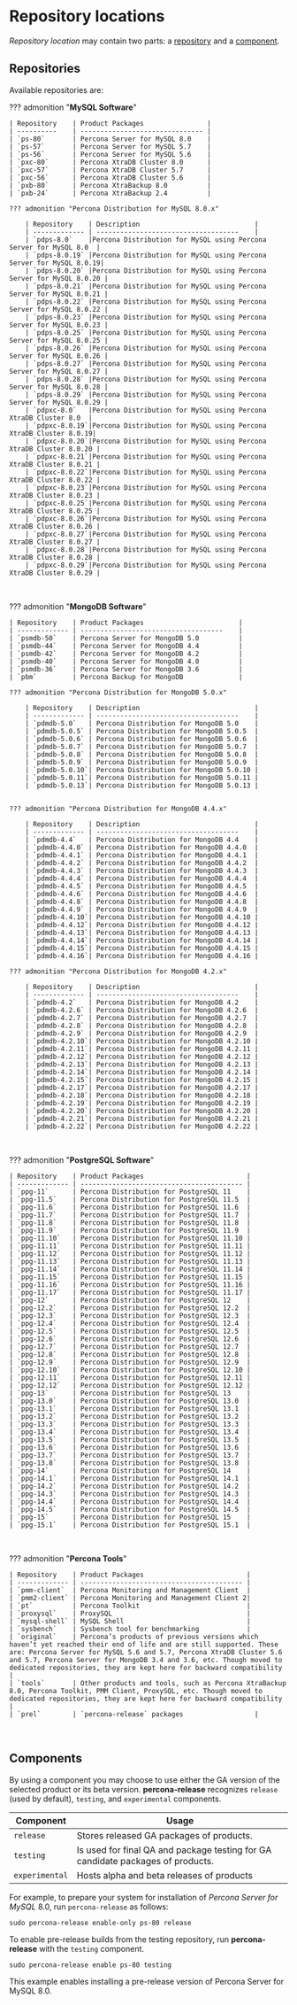 # Repository locations

*Repository location* may contain two parts: a [repository](#repositories) and a [component](#components).

## Repositories

Available repositories are:

??? admonition "**MySQL Software**"

     
    | Repository    | Product Packages                |
    | ----------    | ------------------------------- |
    | `ps-80`       | Percona Server for MySQL 8.0    |
    | `ps-57`       | Percona Server for MySQL 5.7    |
    | `ps-56`       | Percona Server for MySQL 5.6    |
    | `pxc-80`      | Percona XtraDB Cluster 8.0      |
    | `pxc-57`      | Percona XtraDB Cluster 5.7      |
    | `pxc-56`      | Percona XtraDB Cluster 5.6      |
    | `pxb-80`      | Percona XtraBackup 8.0          |
    | `pxb-24`      | Percona XtraBackup 2.4          |

    ??? admonition "Percona Distribution for MySQL 8.0.x"

        | Repository    | Description                             |
        | ------------- | ------------------------------------    |
        | `pdps-8.0`    |Percona Distribution for MySQL using Percona Server for MySQL 8.0  |
        | `pdps-8.0.19` |Percona Distribution for MySQL using Percona Server for MySQL 8.0.19|
        | `pdps-8.0.20` |Percona Distribution for MySQL using Percona Server for MySQL 8.0.20 |
        | `pdps-8.0.21` |Percona Distribution for MySQL using Percona Server for MySQL 8.0.21 |
        | `pdps-8.0.22` |Percona Distribution for MySQL using Percona Server for MySQL 8.0.22 |
        | `pdps-8.0.23` |Percona Distribution for MySQL using Percona Server for MySQL 8.0.23 |
        | `pdps-8.0.25` |Percona Distribution for MySQL using Percona Server for MySQL 8.0.25 |
        | `pdps-8.0.26` |Percona Distribution for MySQL using Percona Server for MySQL 8.0.26 |
        | `pdps-8.0.27` |Percona Distribution for MySQL using Percona Server for MySQL 8.0.27 |
        | `pdps-8.0.28` |Percona Distribution for MySQL using Percona Server for MySQL 8.0.28 |
        | `pdps-8.0.29` |Percona Distribution for MySQL using Percona Server for MySQL 8.0.29 |
        | `pdpxc-8.0`   |Percona Distribution for MySQL using Percona XtraDB Cluster 8.0  |
        | `pdpxc-8.0.19`|Percona Distribution for MySQL using Percona XtraDB Cluster 8.0.19|
        | `pdpxc-8.0.20`|Percona Distribution for MySQL using Percona XtraDB Cluster 8.0.20 |
        | `pdpxc-8.0.21`|Percona Distribution for MySQL using Percona XtraDB Cluster 8.0.21 |
        | `pdpxc-8.0.22`|Percona Distribution for MySQL using Percona XtraDB Cluster 8.0.22 |
        | `pdpxc-8.0.23`|Percona Distribution for MySQL using Percona XtraDB Cluster 8.0.23 |
        | `pdpxc-8.0.25`|Percona Distribution for MySQL using Percona XtraDB Cluster 8.0.25 |
        | `pdpxc-8.0.26`|Percona Distribution for MySQL using Percona XtraDB Cluster 8.0.26 |
        | `pdpxc-8.0.27`|Percona Distribution for MySQL using Percona XtraDB Cluster 8.0.27 |
        | `pdpxc-8.0.28`|Percona Distribution for MySQL using Percona XtraDB Cluster 8.0.28 |
        | `pdpxc-8.0.29`|Percona Distribution for MySQL using Percona XtraDB Cluster 8.0.29 |
  
&nbsp;  

??? admonition "**MongoDB Software**"

    | Repository    | Product Packages                        |
    | ------------- | ------------------------------------    |
    | `psmdb-50`    | Percona Server for MongoDB 5.0          |
    | `psmdb-44`    | Percona Server for MongoDB 4.4          |
    | `psmdb-42`    | Percona Server for MongoDB 4.2          |
    | `psmdb-40`    | Percona Server for MongoDB 4.0          |
    | `psmdb-36`    | Percona Server for MongoDB 3.6          |
    | `pbm`         | Percona Backup for MongoDB              |

    ??? admonition "Percona Distribution for MongoDB 5.0.x"

        | Repository    | Description                             |
        | ------------- | ------------------------------------    |
        | `pdmdb-5.0`   | Percona Distribution for MongoDB 5.0    |
        | `pdmdb-5.0.5` | Percona Distribution for MongoDB 5.0.5  |
        | `pdmdb-5.0.6` | Percona Distribution for MongoDB 5.0.6  |
        | `pdmdb-5.0.7` | Percona Distribution for MongoDB 5.0.7  |
        | `pdmdb-5.0.8` | Percona Distribution for MongoDB 5.0.8  |
        | `pdmdb-5.0.9` | Percona Distribution for MongoDB 5.0.9  |
        | `pdmdb-5.0.10`| Percona Distribution for MongoDB 5.0.10 |
        | `pdmdb-5.0.11`| Percona Distribution for MongoDB 5.0.11 |
        | `pdmdb-5.0.13`| Percona Distribution for MongoDB 5.0.13 |
        

    ??? admonition "Percona Distribution for MongoDB 4.4.x"

        | Repository    | Description                             |
        | ------------- | ------------------------------------    |
        | `pdmdb-4.4`   | Percona Distribution for MongoDB 4.4    |
        | `pdmdb-4.4.0` | Percona Distribution for MongoDB 4.4.0  |
        | `pdmdb-4.4.1` | Percona Distribution for MongoDB 4.4.1  |
        | `pdmdb-4.4.2` | Percona Distribution for MongoDB 4.4.2  |
        | `pdmdb-4.4.3` | Percona Distribution for MongoDB 4.4.3  |
        | `pdmdb-4.4.4` | Percona Distribution for MongoDB 4.4.4  |
        | `pdmdb-4.4.5` | Percona Distribution for MongoDB 4.4.5  |
        | `pdmdb-4.4.6` | Percona Distribution for MongoDB 4.4.6  |
        | `pdmdb-4.4.8` | Percona Distribution for MongoDB 4.4.8  |
        | `pdmdb-4.4.9` | Percona Distribution for MongoDB 4.4.9  |
        | `pdmdb-4.4.10`| Percona Distribution for MongoDB 4.4.10 |
        | `pdmdb-4.4.12`| Percona Distribution for MongoDB 4.4.12 |
        | `pdmdb-4.4.13`| Percona Distribution for MongoDB 4.4.13 |
        | `pdmdb-4.4.14`| Percona Distribution for MongoDB 4.4.14 |
        | `pdmdb-4.4.15`| Percona Distribution for MongoDB 4.4.15 |
        | `pdmdb-4.4.16`| Percona Distribution for MongoDB 4.4.16 |
        
    ??? admonition "Percona Distribution for MongoDB 4.2.x"

        | Repository    | Description                             |
        | ------------- | ------------------------------------    |
        | `pdmdb-4.2`   | Percona Distribution for MongoDB 4.2    |
        | `pdmdb-4.2.6` | Percona Distribution for MongoDB 4.2.6  |
        | `pdmdb-4.2.7` | Percona Distribution for MongoDB 4.2.7  |
        | `pdmdb-4.2.8` | Percona Distribution for MongoDB 4.2.8  |
        | `pdmdb-4.2.9` | Percona Distribution for MongoDB 4.2.9  |
        | `pdmdb-4.2.10`| Percona Distribution for MongoDB 4.2.10 |
        | `pdmdb-4.2.11`| Percona Distribution for MongoDB 4.2.11 |
        | `pdmdb-4.2.12`| Percona Distribution for MongoDB 4.2.12 |
        | `pdmdb-4.2.13`| Percona Distribution for MongoDB 4.2.13 |
        | `pdmdb-4.2.14`| Percona Distribution for MongoDB 4.2.14 |
        | `pdmdb-4.2.15`| Percona Distribution for MongoDB 4.2.15 |
        | `pdmdb-4.2.17`| Percona Distribution for MongoDB 4.2.17 |
        | `pdmdb-4.2.18`| Percona Distribution for MongoDB 4.2.18 |
        | `pdmdb-4.2.19`| Percona Distribution for MongoDB 4.2.19 |
        | `pdmdb-4.2.20`| Percona Distribution for MongoDB 4.2.20 |
        | `pdmdb-4.2.21`| Percona Distribution for MongoDB 4.2.21 |
        | `pdmdb-4.2.22`| Percona Distribution for MongoDB 4.2.22 |


&nbsp;  

??? admonition "**PostgreSQL Software**"

    | Repository    | Product Packages                          |
    | ------------- | ----------------------------------------- |
    | `ppg-11`      | Percona Distribution for PostgreSQL 11    |
    | `ppg-11.5`    | Percona Distribution for PostgreSQL 11.5  |
    | `ppg-11.6`    | Percona Distribution for PostgreSQL 11.6  |
    | `ppg-11.7`    | Percona Distribution for PostgreSQL 11.7  |
    | `ppg-11.8`    | Percona Distribution for PostgreSQL 11.8  |
    | `ppg-11.9`    | Percona Distribution for PostgreSQL 11.9  |
    | `ppg-11.10`   | Percona Distribution for PostgreSQL 11.10 |
    | `ppg-11.11`   | Percona Distribution for PostgreSQL 11.11 |
    | `ppg-11.12`   | Percona Distribution for PostgreSQL 11.12 |
    | `ppg-11.13`   | Percona Distribution for PostgreSQL 11.13 |
    | `ppg-11.14`   | Percona Distribution for PostgreSQL 11.14 |
    | `ppg-11.15`   | Percona Distribution for PostgreSQL 11.15 |
    | `ppg-11.16`   | Percona Distribution for PostgreSQL 11.16 |
    | `ppg-11.17`   | Percona Distribution for PostgreSQL 11.17 |
    | `ppg-12`      | Percona Distribution for PostgreSQL 12    |
    | `ppg-12.2`    | Percona Distribution for PostgreSQL 12.2  |
    | `ppg-12.3`    | Percona Distribution for PostgreSQL 12.3  |
    | `ppg-12.4`    | Percona Distribution for PostgreSQL 12.4  |
    | `ppg-12.5`    | Percona Distribution for PostgreSQL 12.5  |
    | `ppg-12.6`    | Percona Distribution for PostgreSQL 12.6  |
    | `ppg-12.7`    | Percona Distribution for PostgreSQL 12.7  |
    | `ppg-12.8`    | Percona Distribution for PostgreSQL 12.8  |
    | `ppg-12.9`    | Percona Distribution for PostgreSQL 12.9  |
    | `ppg-12.10`   | Percona Distribution for PostgreSQL 12.10 |
    | `ppg-12.11`   | Percona Distribution for PostgreSQL 12.11 |
    | `ppg-12.12`   | Percona Distribution for PostgreSQL 12.12 |
    | `ppg-13`      | Percona Distribution for PostgreSQL 13    |
    | `ppg-13.0`    | Percona Distribution for PostgreSQL 13.0  |
    | `ppg-13.1`    | Percona Distribution for PostgreSQL 13.1  |
    | `ppg-13.2`    | Percona Distribution for PostgreSQL 13.2  |
    | `ppg-13.3`    | Percona Distribution for PostgreSQL 13.3  |
    | `ppg-13.4`    | Percona Distribution for PostgreSQL 13.4  |
    | `ppg-13.5`    | Percona Distribution for PostgreSQL 13.5  |
    | `ppg-13.6`    | Percona Distribution for PostgreSQL 13.6  |
    | `ppg-13.7`    | Percona Distribution for PostgreSQL 13.7  |
    | `ppg-13.8`    | Percona Distribution for PostgreSQL 13.8  |
    | `ppg-14`      | Percona Distribution for PostgreSQL 14    |
    | `ppg-14.1`    | Percona Distribution for PostgreSQL 14.1  |
    | `ppg-14.2`    | Percona Distribution for PostgreSQL 14.2  |
    | `ppg-14.3`    | Percona Distribution for PostgreSQL 14.3  |
    | `ppg-14.4`    | Percona Distribution for PostgreSQL 14.4  |
    | `ppg-14.5`    | Percona Distribution for PostgreSQL 14.5  |
    | `ppg-15`      | Percona Distribution for PostgreSQL 15    |
    | `ppg-15.1`    | Percona Distribution for PostgreSQL 15.1  |

    

&nbsp;  

??? admonition "**Percona Tools**"

    | Repository    | Product Packages                          |
    | ------------- | ----------------------------------------- |
    | `pmm-client`  | Percona Monitoring and Management Client  |
    | `pmm2-client` | Percona Monitoring and Management Client 2|
    | `pt`          | Percona Toolkit                           |
    | `proxysql`    | ProxySQL                                  |
    | `mysql-shell` | MySQL Shell                               |
    | `sysbench`    | Sysbench tool for benchmarking            |
    | `original`    | Percona’s products of previous versions which haven’t yet reached their end of life and are still supported. These are: Percona Server for MySQL 5.6 and 5.7, Percona XtraDB Cluster 5.6 and 5.7, Percona Server for MongoDB 3.4 and 3.6, etc. Though moved to dedicated repositories, they are kept here for backward compatibility |
    | `tools`       | Other products and tools, such as Percona XtraBackup 8.0, Percona Toolkit, PMM Client, ProxySQL, etc. Though moved to dedicated repositories, they are kept here for backward compatibility |
    | `prel`        | `percona-release` packages                  |

&nbsp;    

## Components

By using a component you may choose to use either the GA version of the selected
product or its beta version. **percona-release** recognizes `release` (used by
default), `testing`, and `experimental` components.

| Component     | Usage                                     |
| ------------- | ----------------------------------------- |
| `release`     | Stores released GA packages of products.  |
| `testing`     | Is used for final QA and package testing for GA candidate packages of products. |
| `experimental`| Hosts alpha and beta releases of products |

For example, to prepare your system for installation of *Percona Server for MySQL*
8.0, run `percona-release` as follows:

```
sudo percona-release enable-only ps-80 release
```

To enable pre-release builds from the testing repository, run **percona-release**
with the `testing` component.

```
sudo percona-release enable ps-80 testing
```

This example enables installing a pre-release version of Percona Server for MySQL 8.0.

